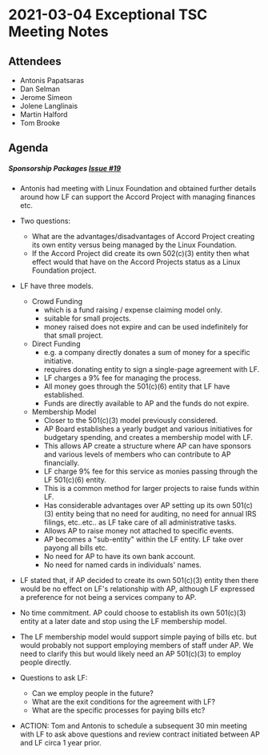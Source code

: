 # 2021-03-04 Exceptional TSC Meeting Notes

## Attendees
- Antonis Papatsaras
- Dan Selman
- Jerome Simeon
- Jolene Langlinais
- Martin Halford
- Tom Brooke

## Agenda

##### Sponsorship Packages [Issue #19](https://github.com/accordproject/technical-steering-committee/issues/19)
- Antonis had meeting with Linux Foundation and obtained further details around how LF can support the Accord Project with managing finances etc.
- Two questions:
	- What are the advantages/disadvantages of Accord Project creating its own entity versus being managed by the Linux Foundation.
	- If the Accord Project did create its own 502(c)(3) entity then what effect would that have on the Accord Projects status as a Linux Foundation project.
- LF have three models.
	- Crowd Funding 
		- which is a fund raising / expense claiming model only.
		- suitable for small projects.
		- money raised does not expire and can be used indefinitely for that small project.
	- Direct Funding
		- e.g. a company directly donates a sum of money for a specific initiative.
		- requires donating entity to sign a single-page agreement with LF.
		- LF charges a 9% fee for managing the process.
		- All money goes through the 501(c)(6) entity that LF have established.
		- Funds are directly available to AP and the funds do not expire.
	- Membership Model
		- Closer to the 501(c)(3) model previously considered.
		- AP Board establishes a yearly budget and various initiatives for budgetary spending, and creates a membership model with LF.
		- This allows AP create a structure where AP can have sponsors and various levels of members who can contribute to AP financially.
		- LF charge 9% fee for this service as monies passing through the LF 501(c)(6) entity.
		- This is a common method for larger projects to raise funds within LF.
		- Has considerable advantages over AP setting up its own 501(c)(3) entity being that no need for auditing, no need for annual IRS filings, etc..etc.. as LF take care of all administrative tasks.
		- Allows AP to raise money not attached to specific events.
		- AP becomes a "sub-entity" within the LF entity. LF take over payong all bills etc.  
		- No need for AP to have its own bank account.
		- No need for named cards in individuals' names.

- LF stated that, if AP decided to create its own 501(c)(3) entity then there would be no effect on LF's relationship with AP, although LF expressed a preference for not being a services company to AP.
- No time commitment.  AP could choose to establish its own 501(c)(3) entity at a later date and stop using the LF membership model.
- The LF membership model would support simple paying of bills etc. but would probably not support employing members of staff under AP.  We need to clarify this but would likely need an AP 501(c)(3) to employ people directly.
- Questions to ask LF:
	- Can we employ people in the future?
	- What are the exit conditions for the agreement with LF?
	- What are the specific processes for paying bills etc?
- ACTION: Tom and Antonis to schedule a subsequent 30 min meeting with LF to ask above questions and review contract initiated between AP and LF circa 1 year prior.
